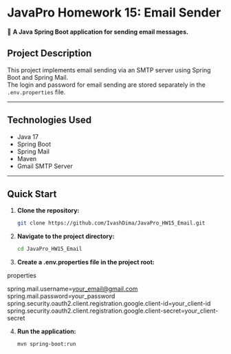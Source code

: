 # JavaPro Homework 15: Email Sender

📩 **A Java Spring Boot application for sending email messages.**

## Project Description

This project implements email sending via an SMTP server using Spring Boot and Spring Mail.  
The login and password for email sending are stored separately in the `.env.properties` file.

---

## Technologies Used

- Java 17
- Spring Boot
- Spring Mail
- Maven
- Gmail SMTP Server

---

## Quick Start

1. **Clone the repository:**
   ```bash
   git clone https://github.com/IvashDima/JavaPro_HW15_Email.git

2. **Navigate to the project directory:**
   ```bash
   cd JavaPro_HW15_Email

3. **Create a .env.properties file in the project root:**

properties

spring.mail.username=your_email@gmail.com
spring.mail.password=your_password
spring.security.oauth2.client.registration.google.client-id=your_client-id
spring.security.oauth2.client.registration.google.client-secret=your_client-secret


4. **Run the application:**

   ```bash
   mvn spring-boot:run
